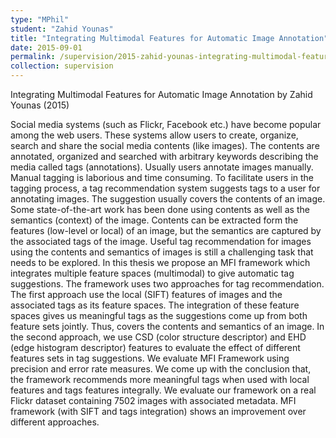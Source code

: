 ```yaml
---
type: "MPhil"
student: "Zahid Younas"
title: "Integrating Multimodal Features for Automatic Image Annotation"
date: 2015-09-01
permalink: /supervision/2015-zahid-younas-integrating-multimodal-features-for-automatic-image-annotation
collection: supervision
---
```

Integrating Multimodal Features for Automatic Image Annotation by Zahid Younas (2015)

Social media systems (such as Flickr, Facebook etc.) have become popular among the web users. These systems allow users to create, organize, search and share the social media contents (like images). The contents are annotated, organized and searched with arbitrary keywords describing the media called tags (annotations). Usually users annotate images manually. Manual tagging is laborious and time consuming. To facilitate users in the tagging process, a tag recommendation system suggests tags to a user for annotating images. The suggestion usually covers the contents of an image. Some state-of-the-art work has been done using contents as well as the semantics (context) of the image. Contents can be extracted form the features (low-level or local) of an image, but the semantics are captured by the associated tags of the image. Useful tag recommendation for images using the contents and semantics of images is still a challenging task that needs to be explored. In this thesis we propose an MFI framework which integrates multiple feature spaces (multimodal) to give automatic tag suggestions. The framework uses two approaches for tag recommendation. The first approach use the local (SIFT) features of images and the associated tags as its feature spaces. The integration of these feature spaces gives us meaningful tags as the suggestions come up from both feature sets jointly. Thus, covers the contents and semantics of an image. In the second approach, we use CSD (color structure descriptor) and EHD (edge histogram descriptor) features to evaluate the effect of different features sets in tag suggestions. We evaluate MFI Framework using precision and error rate measures. We come up with the conclusion that, the framework recommends more meaningful tags when used with local features and tags features integrally. We evaluate our framework on a real Flickr dataset containing 7502 images with associated metadata. MFI framework (with SIFT and tags integration) shows an improvement over different approaches.
